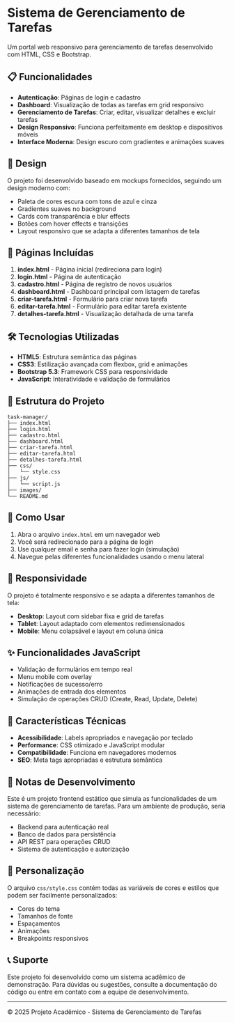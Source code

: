 # Sistema de Gerenciamento de Tarefas

Um portal web responsivo para gerenciamento de tarefas desenvolvido com HTML, CSS e Bootstrap.

## 📋 Funcionalidades

- **Autenticação**: Páginas de login e cadastro
- **Dashboard**: Visualização de todas as tarefas em grid responsivo
- **Gerenciamento de Tarefas**: Criar, editar, visualizar detalhes e excluir tarefas
- **Design Responsivo**: Funciona perfeitamente em desktop e dispositivos móveis
- **Interface Moderna**: Design escuro com gradientes e animações suaves

## 🎨 Design

O projeto foi desenvolvido baseado em mockups fornecidos, seguindo um design moderno com:

- Paleta de cores escura com tons de azul e cinza
- Gradientes suaves no background
- Cards com transparência e blur effects
- Botões com hover effects e transições
- Layout responsivo que se adapta a diferentes tamanhos de tela

## 📱 Páginas Incluídas

1. **index.html** - Página inicial (redireciona para login)
2. **login.html** - Página de autenticação
3. **cadastro.html** - Página de registro de novos usuários
4. **dashboard.html** - Dashboard principal com listagem de tarefas
5. **criar-tarefa.html** - Formulário para criar nova tarefa
6. **editar-tarefa.html** - Formulário para editar tarefa existente
7. **detalhes-tarefa.html** - Visualização detalhada de uma tarefa

## 🛠️ Tecnologias Utilizadas

- **HTML5**: Estrutura semântica das páginas
- **CSS3**: Estilização avançada com flexbox, grid e animações
- **Bootstrap 5.3**: Framework CSS para responsividade
- **JavaScript**: Interatividade e validação de formulários

## 📁 Estrutura do Projeto

```
task-manager/
├── index.html
├── login.html
├── cadastro.html
├── dashboard.html
├── criar-tarefa.html
├── editar-tarefa.html
├── detalhes-tarefa.html
├── css/
│   └── style.css
├── js/
│   └── script.js
├── images/
└── README.md
```

## 🚀 Como Usar

1. Abra o arquivo `index.html` em um navegador web
2. Você será redirecionado para a página de login
3. Use qualquer email e senha para fazer login (simulação)
4. Navegue pelas diferentes funcionalidades usando o menu lateral

## 📱 Responsividade

O projeto é totalmente responsivo e se adapta a diferentes tamanhos de tela:

- **Desktop**: Layout com sidebar fixa e grid de tarefas
- **Tablet**: Layout adaptado com elementos redimensionados
- **Mobile**: Menu colapsável e layout em coluna única

## ✨ Funcionalidades JavaScript

- Validação de formulários em tempo real
- Menu mobile com overlay
- Notificações de sucesso/erro
- Animações de entrada dos elementos
- Simulação de operações CRUD (Create, Read, Update, Delete)

## 🎯 Características Técnicas

- **Acessibilidade**: Labels apropriados e navegação por teclado
- **Performance**: CSS otimizado e JavaScript modular
- **Compatibilidade**: Funciona em navegadores modernos
- **SEO**: Meta tags apropriadas e estrutura semântica

## 📝 Notas de Desenvolvimento

Este é um projeto frontend estático que simula as funcionalidades de um sistema de gerenciamento de tarefas. Para um ambiente de produção, seria necessário:

- Backend para autenticação real
- Banco de dados para persistência
- API REST para operações CRUD
- Sistema de autenticação e autorização

## 🔧 Personalização

O arquivo `css/style.css` contém todas as variáveis de cores e estilos que podem ser facilmente personalizados:

- Cores do tema
- Tamanhos de fonte
- Espaçamentos
- Animações
- Breakpoints responsivos

## 📞 Suporte

Este projeto foi desenvolvido como um sistema acadêmico de demonstração. Para dúvidas ou sugestões, consulte a documentação do código ou entre em contato com a equipe de desenvolvimento.

---

© 2025 Projeto Acadêmico - Sistema de Gerenciamento de Tarefas

